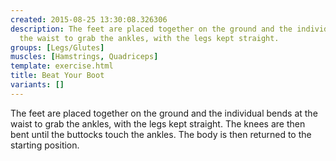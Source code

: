 ```yaml
---
created: 2015-08-25 13:30:08.326306
description: The feet are placed together on the ground and the individual bends at
  the waist to grab the ankles, with the legs kept straight.
groups: [Legs/Glutes]
muscles: [Hamstrings, Quadriceps]
template: exercise.html
title: Beat Your Boot
variants: []
---
```

The feet are placed together on the ground and the individual bends at the waist to grab the ankles, with the legs kept straight. The knees are then bent until the buttocks touch the ankles. The body is then returned to the starting position.